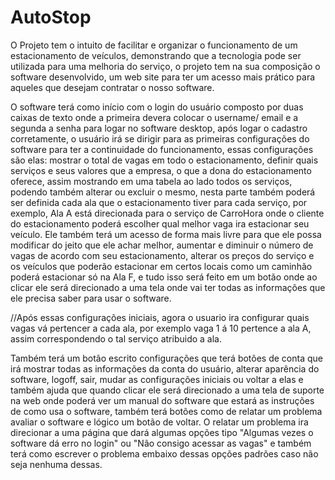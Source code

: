 # AutoStop

O Projeto tem o intuito de facilitar e organizar o funcionamento de um estacionamento de veículos, demonstrando que a tecnologia pode ser utilizada para uma melhoria do serviço, o projeto tem na sua composição o software desenvolvido, um web site para ter um acesso mais prático para aqueles que desejam contratar o nosso software.

O software terá como início com o login do usuário composto por duas caixas de texto onde a primeira devera colocar o username/ email e a segunda a senha para logar no software desktop, após logar o cadastro corretamente, o usuário irá se dirigir para as primeiras configurações do software para ter a continuidade do funcionamento, essas configurações são elas: mostrar o total de vagas em todo o estacionamento, definir quais serviços e seus valores que a empresa, o que a dona do estacionamento oferece, assim mostrando em uma tabela ao lado todos os serviços, podendo também alterar ou excluir o mesmo, nesta parte também poderá ser definida cada ala que o estacionamento tiver para cada serviço, por exemplo, Ala A está direcionada para o serviço de CarroHora onde o cliente do estacionamento poderá escolher qual melhor vaga ira estacionar seu veículo. Ele também terá um acesso de forma mais livre para que ele possa modificar do jeito que ele achar melhor, aumentar e diminuir o número de vagas de acordo com seu estacionamento, alterar os preços do serviço e os veículos que poderão estacionar em certos locais como um caminhão poderá estacionar só na Ala F, e tudo isso será feito em um botão onde ao clicar ele será direcionado a uma tela onde vai ter todas as informações que ele precisa saber para usar o software.

//Após essas configurações iniciais, agora o usuario ira configurar quais vagas vá pertencer a cada ala, por exemplo vaga 1 á 10 pertence a ala A, assim correspondendo o tal serviço atribuido a ala.

Também terá um botão escrito configurações que terá botões de conta que irá mostrar todas as informações da conta do usuário, alterar aparência do software, logoff, sair, mudar as configurações iniciais ou voltar a elas e também ajuda que quando clicar ele será direcionado a uma tela de suporte na web onde poderá ver um manual do software que estará as instruções de como usa o software, também terá botões como de relatar um problema avaliar o software e lógico um botão de voltar. O relatar um problema ira direcionar a uma página que dará algumas opções tipo "Algumas vezes o software dá erro no login" ou "Não consigo acessar as vagas" e também terá como escrever o problema embaixo dessas opções padrões caso não seja nenhuma dessas.
